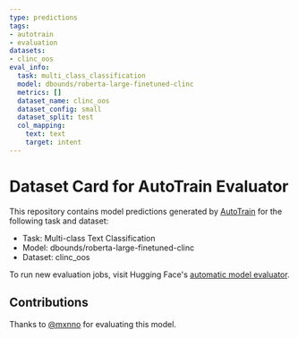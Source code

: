 ```yaml
---
type: predictions
tags:
- autotrain
- evaluation
datasets:
- clinc_oos
eval_info:
  task: multi_class_classification
  model: dbounds/roberta-large-finetuned-clinc
  metrics: []
  dataset_name: clinc_oos
  dataset_config: small
  dataset_split: test
  col_mapping:
    text: text
    target: intent
---
```

# Dataset Card for AutoTrain Evaluator

This repository contains model predictions generated by [AutoTrain](https://huggingface.co/autotrain) for the following task and dataset:

* Task: Multi-class Text Classification
* Model: dbounds/roberta-large-finetuned-clinc
* Dataset: clinc_oos

To run new evaluation jobs, visit Hugging Face's [automatic model evaluator](https://huggingface.co/spaces/autoevaluate/model-evaluator).

## Contributions

Thanks to [@mxnno](https://huggingface.co/mxnno) for evaluating this model.